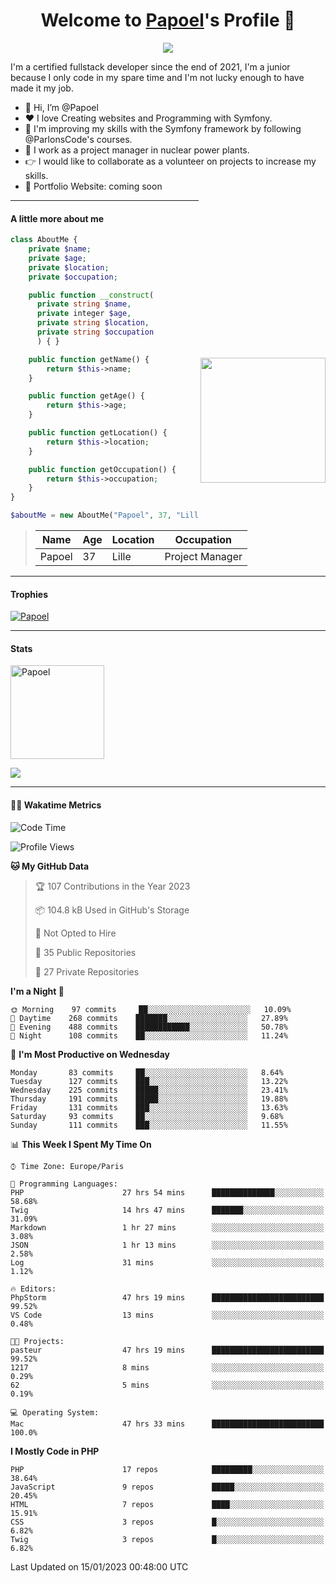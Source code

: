 <p align="center">
  <h1 align="center">Welcome to <a href="https://github.com/Papoel">Papoel</a>'s Profile 👋</h1>
</p>
<p align="center">
  <a align="center" href="https://github.com/DenverCoder1/readme-typing-svg"><img src="https://readme-typing-svg.herokuapp.com?&font=IBM+Plex+Sans&color=F72EE2&size=25&lines=Welcome+to+my+GitHub+Profile!;I'm+a+Junior+.+.+.;I'm+a+backend+developer;I'm+a+in+love+with+Symfony" /></a>
</p>
<p>I'm a certified fullstack developer since the end of 2021, I'm a junior because I only code in my spare time and I'm not lucky enough to have made it my job.
</p>

<div>
  <ul align="left">
    <li>👋 Hi, I’m @Papoel</li>
    <li>❤️ I love Creating websites and Programming with Symfony.</li>
    <li>🌱 I'm improving my skills with the Symfony framework by following @ParlonsCode's courses.</li>
    <li>💼 I work as a project manager in nuclear power plants.</li>
    <li>👉 I would like to collaborate as a volunteer on projects to increase my skills.</li>
    <li>🧐 Portfolio Website: coming soon</li>
  </ul>

<img align="right" style="width:200px; margin-top:50%; display:block;" src="https://media.giphy.com/media/M9gbBd9nbDrOTu1Mqx/giphy.gif">
</div>

---
#### A little more about me
```php
class AboutMe {
    private $name;
    private $age;
    private $location;
    private $occupation;

    public function __construct(
      private string $name, 
      private integer $age, 
      private string $location, 
      private string $occupation
      ) { }

    public function getName() {
        return $this->name;
    }

    public function getAge() {
        return $this->age;
    }

    public function getLocation() {
        return $this->location;
    }

    public function getOccupation() {
        return $this->occupation;
    }
}

$aboutMe = new AboutMe("Papoel", 37, "Lille", "Project Manager");
```
>| Name     | Age | Location   | Occupation     |
>|----------|-----|------------|----------------|
>| Papoel   | 37  | Lille      | Project Manager|

---
#### Trophies

<p align="left">
  <a href="https://github.com/Papoel/github-profile-trophy">
    <img src="https://github-profile-trophy.vercel.app/?username=Papoel&row=2&column=6&theme=onedark&column=8&no-frame=false&no-bg=false" 
         alt="Papoel">
  </a>
</p>

---
#### Stats
<p align="left">
  <img align="center" height="150em" src="https://github-readme-streak-stats.herokuapp.com/?user=Papoel&theme=onedark" alt="Papoel" />
</p>

<p>
<!-- GitHub Stats -->
<picture>
  <source 
    srcset="https://github-readme-stats.vercel.app/api?username=papoel&show_icons=true&theme=dark"
    media="(prefers-color-scheme: dark)"
  />
  <source
    srcset="https://github-readme-stats.vercel.app/api?username=papoel&show_icons=true"
    media="(prefers-color-scheme: light), (prefers-color-scheme: no-preference)"
  />
  <img src="https://github-readme-stats.vercel.app/api?username=papoel&show_icons=true" />
</picture>
</p>

----
####  🧑‍💻 Wakatime Metrics
<!--START_SECTION:waka-->
![Code Time](http://img.shields.io/badge/Code%20Time-2%2C878%20hrs%206%20mins-blue)

![Profile Views](http://img.shields.io/badge/Profile%20Views-288-blue)

**🐱 My GitHub Data** 

> 🏆 107 Contributions in the Year 2023
 > 
> 📦 104.8 kB Used in GitHub's Storage 
 > 
> 🚫 Not Opted to Hire
 > 
> 📜 35 Public Repositories 
 > 
> 🔑 27 Private Repositories  
 > 
**I'm a Night 🦉** 

```text
🌞 Morning    97 commits     ██░░░░░░░░░░░░░░░░░░░░░░░   10.09% 
🌆 Daytime    268 commits    ███████░░░░░░░░░░░░░░░░░░   27.89% 
🌃 Evening    488 commits    ████████████░░░░░░░░░░░░░   50.78% 
🌙 Night      108 commits    ██░░░░░░░░░░░░░░░░░░░░░░░   11.24%

```
📅 **I'm Most Productive on Wednesday** 

```text
Monday       83 commits     ██░░░░░░░░░░░░░░░░░░░░░░░   8.64% 
Tuesday      127 commits    ███░░░░░░░░░░░░░░░░░░░░░░   13.22% 
Wednesday    225 commits    █████░░░░░░░░░░░░░░░░░░░░   23.41% 
Thursday     191 commits    █████░░░░░░░░░░░░░░░░░░░░   19.88% 
Friday       131 commits    ███░░░░░░░░░░░░░░░░░░░░░░   13.63% 
Saturday     93 commits     ██░░░░░░░░░░░░░░░░░░░░░░░   9.68% 
Sunday       111 commits    ███░░░░░░░░░░░░░░░░░░░░░░   11.55%

```


📊 **This Week I Spent My Time On** 

```text
⌚︎ Time Zone: Europe/Paris

💬 Programming Languages: 
PHP                      27 hrs 54 mins      ██████████████░░░░░░░░░░░   58.68% 
Twig                     14 hrs 47 mins      ███████░░░░░░░░░░░░░░░░░░   31.09% 
Markdown                 1 hr 27 mins        ░░░░░░░░░░░░░░░░░░░░░░░░░   3.08% 
JSON                     1 hr 13 mins        ░░░░░░░░░░░░░░░░░░░░░░░░░   2.58% 
Log                      31 mins             ░░░░░░░░░░░░░░░░░░░░░░░░░   1.12%

🔥 Editors: 
PhpStorm                 47 hrs 19 mins      █████████████████████████   99.52% 
VS Code                  13 mins             ░░░░░░░░░░░░░░░░░░░░░░░░░   0.48%

🐱‍💻 Projects: 
pasteur                  47 hrs 19 mins      █████████████████████████   99.52% 
1217                     8 mins              ░░░░░░░░░░░░░░░░░░░░░░░░░   0.29% 
62                       5 mins              ░░░░░░░░░░░░░░░░░░░░░░░░░   0.19%

💻 Operating System: 
Mac                      47 hrs 33 mins      █████████████████████████   100.0%

```

**I Mostly Code in PHP** 

```text
PHP                      17 repos            █████████░░░░░░░░░░░░░░░░   38.64% 
JavaScript               9 repos             █████░░░░░░░░░░░░░░░░░░░░   20.45% 
HTML                     7 repos             ████░░░░░░░░░░░░░░░░░░░░░   15.91% 
CSS                      3 repos             █░░░░░░░░░░░░░░░░░░░░░░░░   6.82% 
Twig                     3 repos             █░░░░░░░░░░░░░░░░░░░░░░░░   6.82%

```



 Last Updated on 15/01/2023 00:48:00 UTC
<!--END_SECTION:waka-->

